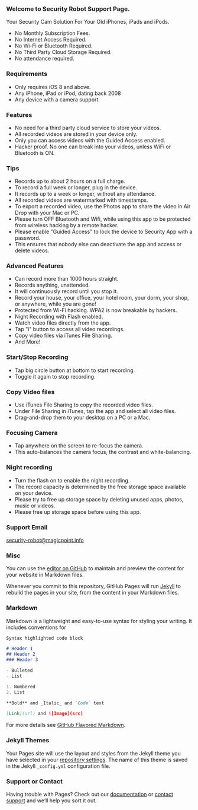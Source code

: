 ### Welcome to Security Robot Support Page.
Your Security Cam Solution For Your Old iPhones, iPads and iPods.

- No Monthly Subscription Fees.
- No Internet Access Required.
- No Wi-Fi or Bluetooth Required.
- No Third Party Cloud Storage Required.
- No attendance required.

### Requirements

- Only requires iOS 8 and above.
- Any iPhone, iPad or iPod, dating back 2008 
- Any device with a camera support.


### Features

- No need for a third party cloud service to store your videos.
- All recorded videos are stored in your device only.
- Only you can access videos with the Guided Access enabled.
- Hacker proof.  No one can break into your videos, unless WiFi or Bluetooth is ON. 

### Tips

- Records up to about 2 hours on a full charge.  
- To record a full week or longer, plug in the device. 
- It records up to a week or longer, without any attendance. 
- All recorded videos are watermarked with timestamps.
- To export a recorded video, use the Photos app to share the video in Air Drop with your Mac or PC.
- Please turn OFF Bluetooth and Wifi, while using this app to be protected from wireless hacking by a remote hacker.
- Please enable "Guided Access" to lock the device to Security App with a password.  
- This ensures that nobody else can deactivate the app and access or delete videos.

### Advanced Features

- Can record more than 1000 hours straight.
- Records anything, unattended.  
- It will continuously record until you stop it.
- Record your house, your office, your hotel room, your dorm, your shop, or anywhere, while you are gone! 
- Protected from Wi-Fi hacking.  WPA2 is now breakable by hackers.
- Night Recording with Flash enabled.
- Watch video files directly from the app.  
- Tap "i" button to access all video recordings.
- Copy video files via iTunes File Sharing.
- And More!

### Start/Stop Recording
- Tap  big circle button at bottom to start recording.  
- Toggle it again to stop recording.

### Copy Video files
- Use iTunes File Sharing to copy the recorded video files.  
- Under File Sharing in iTunes, tap the app and select all video files.
- Drag-and-drop them to your desktop on a PC or a  Mac.

### Focusing Camera 
- Tap anywhere on the screen to re-focus the camera.  
- This auto-balances the camera focus, the contrast and white-balancing.

### Night recording
- Turn the flash on to enable the night recording.
- The record capacity is determined by the free storage space available on your device.  
- Please try to free up storage space by deleting unused apps, photos, music or videos.
- Please free up storage space before using this app.

### Support Email
security-robot@magicpoint.info


### Misc
You can use the [editor on GitHub](https://github.com/magicpoint/magicpoint.github.io/edit/master/index.md) to maintain and preview the content for your website in Markdown files.

Whenever you commit to this repository, GitHub Pages will run [Jekyll](https://jekyllrb.com/) to rebuild the pages in your site, from the content in your Markdown files.

### Markdown

Markdown is a lightweight and easy-to-use syntax for styling your writing. It includes conventions for

```markdown
Syntax highlighted code block

# Header 1
## Header 2
### Header 3

- Bulleted
- List

1. Numbered
2. List

**Bold** and _Italic_ and `Code` text

[Link](url) and ![Image](src)
```

For more details see [GitHub Flavored Markdown](https://guides.github.com/features/mastering-markdown/).

### Jekyll Themes

Your Pages site will use the layout and styles from the Jekyll theme you have selected in your [repository settings](https://github.com/magicpoint/magicpoint.github.io/settings). The name of this theme is saved in the Jekyll `_config.yml` configuration file.

### Support or Contact

Having trouble with Pages? Check out our [documentation](https://help.github.com/categories/github-pages-basics/) or [contact support](https://github.com/contact) and we’ll help you sort it out.
